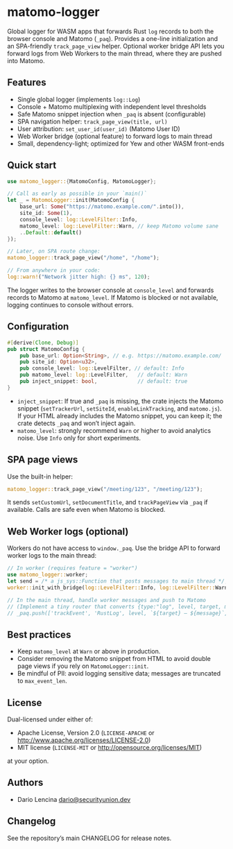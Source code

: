 # matomo-logger

Global logger for WASM apps that forwards Rust `log` records to both the browser console and Matomo (`_paq`). Provides a one-line initialization and an SPA-friendly `track_page_view` helper. Optional worker bridge API lets you forward logs from Web Workers to the main thread, where they are pushed into Matomo.

## Features

- Single global logger (implements `log::Log`)
- Console + Matomo multiplexing with independent level thresholds
- Safe Matomo snippet injection when `_paq` is absent (configurable)
- SPA navigation helper: `track_page_view(title, url)`
- User attribution: `set_user_id(user_id)` (Matomo User ID)
- Web Worker bridge (optional feature) to forward logs to main thread
- Small, dependency-light; optimized for Yew and other WASM front-ends

## Quick start

```rust
use matomo_logger::{MatomoConfig, MatomoLogger};

// Call as early as possible in your `main()`
let _ = MatomoLogger::init(MatomoConfig {
    base_url: Some("https://matomo.example.com/".into()),
    site_id: Some(1),
    console_level: log::LevelFilter::Info,
    matomo_level: log::LevelFilter::Warn, // keep Matomo volume sane
    ..Default::default()
});

// Later, on SPA route change:
matomo_logger::track_page_view("/home", "/home");

// From anywhere in your code:
log::warn!("Network jitter high: {} ms", 120);
```

The logger writes to the browser console at `console_level` and forwards records to Matomo at `matomo_level`. If Matomo is blocked or not available, logging continues to console without errors.

## Configuration

```rust
#[derive(Clone, Debug)]
pub struct MatomoConfig {
    pub base_url: Option<String>, // e.g. https://matomo.example.com/
    pub site_id: Option<u32>,
    pub console_level: log::LevelFilter, // default: Info
    pub matomo_level: log::LevelFilter,   // default: Warn
    pub inject_snippet: bool,             // default: true
}
```

- `inject_snippet`: If true and `_paq` is missing, the crate injects the Matomo snippet (`setTrackerUrl`, `setSiteId`, `enableLinkTracking`, and `matomo.js`). If your HTML already includes the Matomo snippet, you can keep it; the crate detects `_paq` and won’t inject again.
- `matomo_level`: strongly recommend `Warn` or higher to avoid analytics noise. Use `Info` only for short experiments.

## SPA page views

Use the built-in helper:

```rust
matomo_logger::track_page_view("/meeting/123", "/meeting/123");
```

It sends `setCustomUrl`, `setDocumentTitle`, and `trackPageView` via `_paq` if available. Calls are safe even when Matomo is blocked.

## Web Worker logs (optional)

Workers do not have access to `window._paq`. Use the bridge API to forward worker logs to the main thread:

```rust
// In worker (requires feature = "worker")
use matomo_logger::worker;
let send = /* a js_sys::Function that posts messages to main thread */;
worker::init_with_bridge(log::LevelFilter::Info, log::LevelFilter::Warn, send)?;

// In the main thread, handle worker messages and push to Matomo
// (Implement a tiny router that converts {type:"log", level, target, message} to
// _paq.push(['trackEvent', 'RustLog', level, `${target} — ${message}`, value]))
```

## Best practices

- Keep `matomo_level` at `Warn` or above in production.
- Consider removing the Matomo snippet from HTML to avoid double page views if you rely on `MatomoLogger::init`.
- Be mindful of PII: avoid logging sensitive data; messages are truncated to `max_event_len`.

## License

Dual-licensed under either of:

- Apache License, Version 2.0 (`LICENSE-APACHE` or <http://www.apache.org/licenses/LICENSE-2.0>)
- MIT license (`LICENSE-MIT` or <http://opensource.org/licenses/MIT>)

at your option.

## Authors

- Dario Lencina <dario@securityunion.dev>

## Changelog

See the repository’s main CHANGELOG for release notes.
